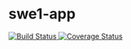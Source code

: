 # swe1-app
<a href="https://travis-ci.com/Huanjin-Zhang/swe1-a[[">
    <img 
         alt="Build Status" 
         src="https://travis-ci.com/Huanjin-Zhang/swe1-app.svg?branch=main">
</a>
<a href='https://coveralls.io/github/Huanjin-Zhang/swe1-app?branch=main'>
    <img
        src='https://coveralls.io/repos/github/Huanjin-Zhang/swe1-app/badge.svg?branch=main'
        alt='Coverage Status' />
</a>

